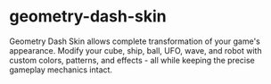 # geometry-dash-skin
Geometry Dash Skin allows complete transformation of your game's appearance. Modify your cube, ship, ball, UFO, wave, and robot with custom colors, patterns, and effects - all while keeping the precise gameplay mechanics intact.
